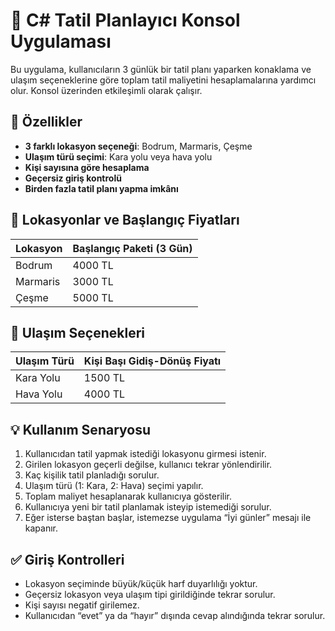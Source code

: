 # 🧳 C# Tatil Planlayıcı Konsol Uygulaması

Bu uygulama, kullanıcıların 3 günlük bir tatil planı yaparken konaklama ve ulaşım seçeneklerine göre toplam tatil maliyetini hesaplamalarına yardımcı olur. Konsol üzerinden etkileşimli olarak çalışır.

## 🚀 Özellikler

- **3 farklı lokasyon seçeneği**: Bodrum, Marmaris, Çeşme
- **Ulaşım türü seçimi**: Kara yolu veya hava yolu
- **Kişi sayısına göre hesaplama**
- **Geçersiz giriş kontrolü**
- **Birden fazla tatil planı yapma imkânı**

## 📍 Lokasyonlar ve Başlangıç Fiyatları

| Lokasyon | Başlangıç Paketi (3 Gün) |
|----------|---------------------------|
| Bodrum   | 4000 TL                   |
| Marmaris | 3000 TL                   |
| Çeşme    | 5000 TL                   |

## 🚗 Ulaşım Seçenekleri

| Ulaşım Türü | Kişi Başı Gidiş-Dönüş Fiyatı |
|-------------|------------------------------|
| Kara Yolu   | 1500 TL                      |
| Hava Yolu   | 4000 TL                      |

## 💡 Kullanım Senaryosu

1. Kullanıcıdan tatil yapmak istediği lokasyonu girmesi istenir.
2. Girilen lokasyon geçerli değilse, kullanıcı tekrar yönlendirilir.
3. Kaç kişilik tatil planladığı sorulur.
4. Ulaşım türü (1: Kara, 2: Hava) seçimi yapılır.
5. Toplam maliyet hesaplanarak kullanıcıya gösterilir.
6. Kullanıcıya yeni bir tatil planlamak isteyip istemediği sorulur.
7. Eğer isterse baştan başlar, istemezse uygulama “İyi günler” mesajı ile kapanır.

## ✅ Giriş Kontrolleri

- Lokasyon seçiminde büyük/küçük harf duyarlılığı yoktur.
- Geçersiz lokasyon veya ulaşım tipi girildiğinde tekrar sorulur.
- Kişi sayısı negatif girilemez.
- Kullanıcıdan “evet” ya da “hayır” dışında cevap alındığında tekrar sorulur.
